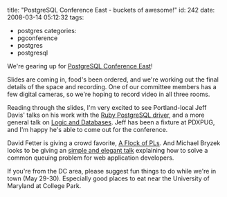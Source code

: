 title: "PostgreSQL Conference East - buckets of awesome!"
id: 242
date: 2008-03-14 05:12:32
tags: 
- postgres
categories: 
- pgconference
- postgres
- postgresql

We're gearing up for [PostgreSQL Conference East](http://www.postgresqlconference.org)!

Slides are coming in, food's been ordered, and we're working out the final details of the space and recording.  One of our committee members has a few digital cameras, so we're hoping to record video in all three rooms. 

Reading through the slides, I'm very excited to see Portland-local Jeff Davis' talks on his work with the [Ruby PostgreSQL driver](http://www.postgresqlconference.org/talks_pages/talk25.html), and a more general talk on [Logic and Databases](http://www.postgresqlconference.org/talks_pages/talk28.html). Jeff has been a fixture at PDXPUG, and I'm happy he's able to come out for the conference. 

David Fetter is giving a crowd favorite, [A Flock of PLs](http://www.postgresqlconference.org/talks_pages/talk20.html). And Michael Bryzek looks to be giving an [simple and elegant talk](http://www.postgresqlconference.org/talks_pages/talk16.html) explaining how to solve a common queuing problem for web application developers. 

If you're from the DC area, please suggest fun things to do while we're in town (May 29-30). Especially good places to eat near the University of Maryland at College Park.
